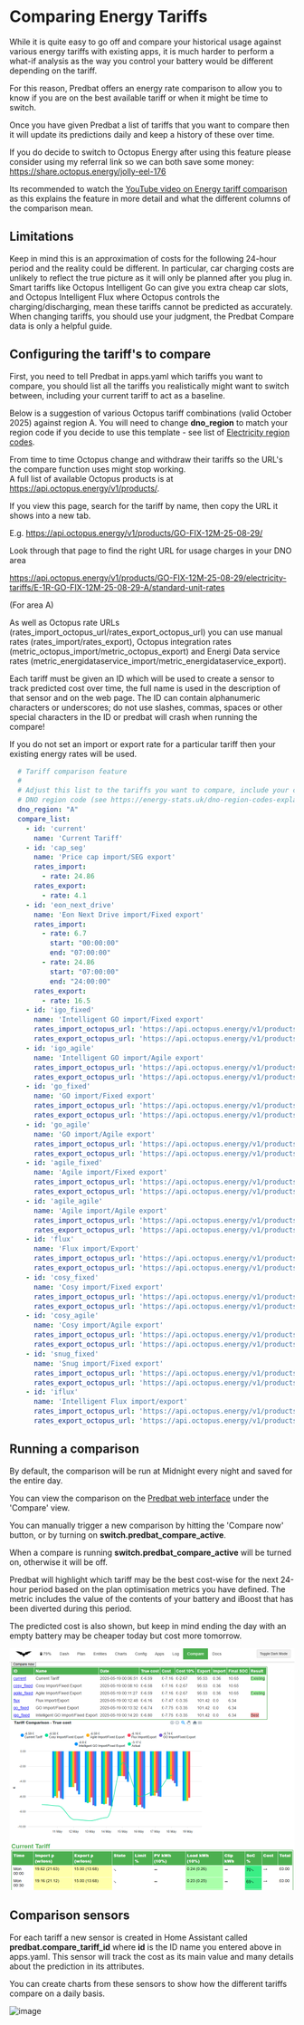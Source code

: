 # Comparing Energy Tariffs

While it is quite easy to go off and compare your historical usage against various energy tariffs with existing apps, it is much harder to perform a what-if analysis
as the way you control your battery would be different depending on the tariff.

For this reason, Predbat offers an energy rate comparison to allow you to know if you are on the best available tariff or when it might be time to switch.

Once you have given Predbat a list of tariffs that you want to compare then it will update its predictions daily and keep a history of these over time.

If you do decide to switch to Octopus Energy after using this feature please consider using my referral link so we can both save some money: <https://share.octopus.energy/jolly-eel-176>

Its recommended to watch the [YouTube video on Energy tariff comparison](https://youtu.be/qOG7nxHJKaE) as this explains the feature in more detail and what the different columns of the comparison mean.

## Limitations

Keep in mind this is an approximation of costs for the following 24-hour period and the reality could be different. In particular, car charging costs are unlikely to reflect the true picture as it will only be planned after you plug in.
Smart tariffs like Octopus Intelligent Go can give you extra cheap car slots, and Octopus Intelligent Flux where Octopus controls the charging/discharging, mean these tariffs cannot be predicted as accurately.
When changing tariffs, you should use your judgment, the Predbat Compare data is only a helpful guide.

## Configuring the tariff's to compare

First, you need to tell Predbat in apps.yaml which tariffs you want to compare, you should list all the tariffs you realistically might want to switch between, including your current tariff to act as a baseline.

Below is a suggestion of various Octopus tariff combinations (valid October 2025) against region A.
You will need to change **dno_region** to match your region code if you decide to use this template - see list of [Electricity region codes](https://energy-stats.uk/dno-region-codes-explained/).

From time to time Octopus change and withdraw their tariffs so the URL's the compare function uses might stop working.<BR>
A full list of available Octopus products is at <https://api.octopus.energy/v1/products/>.

If you view this page, search for the tariff by name, then copy the URL it shows into a new tab.

E.g. <https://api.octopus.energy/v1/products/GO-FIX-12M-25-08-29/>

Look through that page to find the right URL for usage charges in your DNO area

<https://api.octopus.energy/v1/products/GO-FIX-12M-25-08-29/electricity-tariffs/E-1R-GO-FIX-12M-25-08-29-A/standard-unit-rates>

(For area A)

As well as Octopus rate URLs (rates_import_octopus_url/rates_export_octopus_url) you can use manual rates (rates_import/rates_export),
Octopus integration rates (metric_octopus_import/metric_octopus_export) and Energi Data service rates (metric_energidataservice_import/metric_energidataservice_export).

Each tariff must be given an ID which will be used to create a sensor to track predicted cost over time, the full name is used in the description of that sensor and on the web page.
The ID can contain alphanumeric characters or underscores; do not use slashes, commas, spaces or other special characters in the ID or predbat will crash when running the compare!

If you do not set an import or export rate for a particular tariff then your existing energy rates will be used.

```yaml
  # Tariff comparison feature
  #
  # Adjust this list to the tariffs you want to compare, include your current tariff also
  # DNO region code (see https://energy-stats.uk/dno-region-codes-explained/)
  dno_region: "A"
  compare_list:
    - id: 'current'
      name: 'Current Tariff'
    - id: 'cap_seg'
      name: 'Price cap import/SEG export'
      rates_import:
        - rate: 24.86
      rates_export:
        - rate: 4.1
    - id: 'eon_next_drive'
      name: 'Eon Next Drive import/Fixed export'
      rates_import:
        - rate: 6.7
          start: "00:00:00"
          end: "07:00:00"
        - rate: 24.86
          start: "07:00:00"
          end: "24:00:00"
      rates_export:
        - rate: 16.5
    - id: 'igo_fixed'
      name: 'Intelligent GO import/Fixed export'
      rates_import_octopus_url: 'https://api.octopus.energy/v1/products/INTELLI-VAR-24-10-29/electricity-tariffs/E-1R-INTELLI-VAR-24-10-29-{dno_region}/standard-unit-rates/'
      rates_export_octopus_url: 'https://api.octopus.energy/v1/products/OUTGOING-VAR-24-10-26/electricity-tariffs/E-1R-OUTGOING-VAR-24-10-26-{dno_region}/standard-unit-rates/'
    - id: 'igo_agile'
      name: 'Intelligent GO import/Agile export'
      rates_import_octopus_url: 'https://api.octopus.energy/v1/products/INTELLI-VAR-24-10-29/electricity-tariffs/E-1R-INTELLI-VAR-24-10-29-{dno_region}/standard-unit-rates/'
      rates_export_octopus_url: 'https://api.octopus.energy/v1/products/AGILE-OUTGOING-19-05-13/electricity-tariffs/E-1R-AGILE-OUTGOING-19-05-13-{dno_region}/standard-unit-rates/'
    - id: 'go_fixed'
      name: 'GO import/Fixed export'
      rates_import_octopus_url: 'https://api.octopus.energy/v1/products/GO-VAR-22-10-14/electricity-tariffs/E-1R-GO-VAR-22-10-14-{dno_region}/standard-unit-rates/'
      rates_export_octopus_url: 'https://api.octopus.energy/v1/products/OUTGOING-VAR-24-10-26/electricity-tariffs/E-1R-OUTGOING-VAR-24-10-26-{dno_region}/standard-unit-rates/'
    - id: 'go_agile'
      name: 'GO import/Agile export'
      rates_import_octopus_url: 'https://api.octopus.energy/v1/products/GO-VAR-22-10-14/electricity-tariffs/E-1R-GO-VAR-22-10-14-{dno_region}/standard-unit-rates/'
      rates_export_octopus_url: 'https://api.octopus.energy/v1/products/AGILE-OUTGOING-19-05-13/electricity-tariffs/E-1R-AGILE-OUTGOING-19-05-13-{dno_region}/standard-unit-rates/'
    - id: 'agile_fixed'
      name: 'Agile import/Fixed export'
      rates_import_octopus_url: 'https://api.octopus.energy/v1/products/AGILE-24-10-01/electricity-tariffs/E-1R-AGILE-24-10-01-{dno_region}/standard-unit-rates/'
      rates_export_octopus_url: 'https://api.octopus.energy/v1/products/OUTGOING-VAR-24-10-26/electricity-tariffs/E-1R-OUTGOING-VAR-24-10-26-{dno_region}/standard-unit-rates/'
    - id: 'agile_agile'
      name: 'Agile import/Agile export'
      rates_import_octopus_url: 'https://api.octopus.energy/v1/products/AGILE-24-10-01/electricity-tariffs/E-1R-AGILE-24-10-01-{dno_region}/standard-unit-rates/'
      rates_export_octopus_url: 'https://api.octopus.energy/v1/products/AGILE-OUTGOING-19-05-13/electricity-tariffs/E-1R-AGILE-OUTGOING-19-05-13-{dno_region}/standard-unit-rates/'
    - id: 'flux'
      name: 'Flux import/Export'
      rates_import_octopus_url: 'https://api.octopus.energy/v1/products/FLUX-IMPORT-23-02-14/electricity-tariffs/E-1R-FLUX-IMPORT-23-02-14-{dno_region}/standard-unit-rates'
      rates_export_octopus_url: 'https://api.octopus.energy/v1/products/FLUX-EXPORT-23-02-14/electricity-tariffs/E-1R-FLUX-EXPORT-23-02-14-{dno_region}/standard-unit-rates'
    - id: 'cosy_fixed'
      name: 'Cosy import/Fixed export'
      rates_import_octopus_url: 'https://api.octopus.energy/v1/products/COSY-22-12-08/electricity-tariffs/E-1R-COSY-22-12-08-{dno_region}/standard-unit-rates'
      rates_export_octopus_url: 'https://api.octopus.energy/v1/products/OUTGOING-VAR-24-10-26/electricity-tariffs/E-1R-OUTGOING-VAR-24-10-26-{dno_region}/standard-unit-rates/'
    - id: 'cosy_agile'
      name: 'Cosy import/Agile export'
      rates_import_octopus_url: 'https://api.octopus.energy/v1/products/COSY-22-12-08/electricity-tariffs/E-1R-COSY-22-12-08-{dno_region}/standard-unit-rates'
      rates_export_octopus_url: 'https://api.octopus.energy/v1/products/AGILE-OUTGOING-19-05-13/electricity-tariffs/E-1R-AGILE-OUTGOING-19-05-13-{dno_region}/standard-unit-rates/'
    - id: 'snug_fixed'
      name: 'Snug import/Fixed export'
      rates_import_octopus_url: 'https://api.octopus.energy/v1/products/SNUG-24-11-07/electricity-tariffs/E-1R-SNUG-24-11-07-{dno_region}/standard-unit-rates/'
      rates_export_octopus_url: 'https://api.octopus.energy/v1/products/OUTGOING-VAR-24-10-26/electricity-tariffs/E-1R-OUTGOING-VAR-24-10-26-{dno_region}/standard-unit-rates/'
    - id: 'iflux'
      name: 'Intelligent Flux import/export'
      rates_import_octopus_url: 'https://api.octopus.energy/v1/products/INTELLI-FLUX-IMPORT-23-07-14/electricity-tariffs/E-1R-INTELLI-FLUX-IMPORT-23-07-14-{dno_region}/standard-unit-rates/'
      rates_export_octopus_url: 'https://api.octopus.energy/v1/products/INTELLI-FLUX-EXPORT-23-07-14/electricity-tariffs/E-1R-INTELLI-FLUX-EXPORT-23-07-14-{dno_region}/standard-unit-rates/'
```

## Running a comparison

By default, the comparison will be run at Midnight every night and saved for the entire day.

You can view the comparison on the [Predbat web interface](web-interface.md#compare-view) under the 'Compare' view.

You can manually trigger a new comparison by hitting the 'Compare now' button, or by turning on **switch.predbat_compare_active**.

When a compare is running **switch.predbat_compare_active** will be turned on, otherwise it will be off.

Predbat will highlight which tariff may be the best cost-wise for the next 24-hour period based on the plan optimisation metrics you have defined.
The metric includes the value of the contents of your battery and iBoost that has been diverted during this period.

The predicted cost is also shown, but keep in mind ending the day with an empty battery may be cheaper today but cost more tomorrow.

![image](images/web-interface-compare-view.png)

## Comparison sensors

For each tariff a new sensor is created in Home Assistant called **predbat.compare_tariff_id** where **id** is the ID name you entered above in apps.yaml. This sensor will track the cost as its main value and many details about the prediction in its attributes.

You can create charts from these sensors to show how the different tariffs compare on a daily basis.

![image](https://github.com/user-attachments/assets/6d5c30f6-822f-4d9c-b4a6-701c0b676c61)

